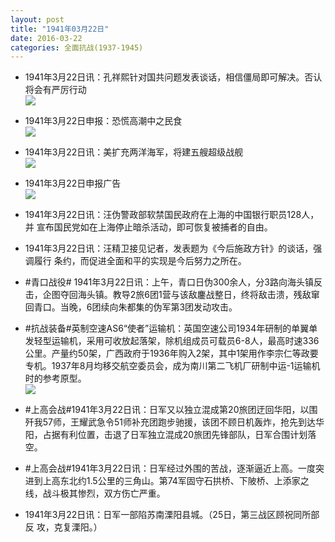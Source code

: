 ```yaml
---
layout: post
title: "1941年03月22日"
date: 2016-03-22
categories: 全面抗战(1937-1945)
---
```


<meta name="referrer" content="no-referrer" />

- 1941年3月22日讯：孔祥熙针对国共问题发表谈话，相信僵局即可解决。否认将会有严厉行动 <br/><img src="https://ww3.sinaimg.cn/large/aca367d8jw1f261bvm47cj208k0yhah4.jpg" />

- 1941年3月22日申报：恐慌高潮中之民食 <br/><img src="https://ww2.sinaimg.cn/large/aca367d8jw1f25zlrxy95j20vu0v17t0.jpg" />

- 1941年3月22日讯：美扩充两洋海军，将建五艘超级战舰 <br/><img src="https://ww2.sinaimg.cn/large/aca367d8jw1f25xv6eroyj207r147q9x.jpg" />

- 1941年3月22日申报广告 <br/><img src="https://ww2.sinaimg.cn/large/aca367d8jw1f25w4vwq8dj206c0h4wfd.jpg" />

- 1941年3月22日讯：汪伪警政部软禁国民政府在上海的中国银行职员128人，并 宣布国民党如在上海停止暗杀活动，即可恢复被捕者的自由。 

- 1941年3月22日讯：汪精卫接见记者，发表题为《今后施政方针》的谈话，强调履行 条约，而促进全面和平的实现是今后努力之所在。 

- #青口战役# 1941年3月22日讯：上午，青口日伪300余人，分3路向海头镇反击，企图夺回海头镇。教导2旅6团1营与该敌鏖战整日，终将敌击溃，残敌窜回青口。当晚，6团续向朱都集的伪军第3团发动攻击。 

- #抗战装备#英制空速AS6“使者”运输机：英国空速公司1934年研制的单翼单发轻型运输机，采用可收放起落架，除机组成员可载员6-8人，最高时速336公里。产量约50架，广西政府于1936年购入2架，其中1架用作李宗仁等政要专机。1937年8月均移交航空委员会，成为南川第二飞机厂研制中运-1运输机时的参考原型。 <br/><img src="https://ww4.sinaimg.cn/large/aca367d8jw1f25etejlgej20au0av75b.jpg" />

- #上高会战#1941年3月22日讯：日军又以独立混成第20旅团迂回华阳，以围歼我57师，王耀武急令51师补充团跑步驰援，该团不顾日机轰炸，抢先到达华阳，占据有利位置，击退了日军独立混成20旅团先锋部队，日军合围计划落空。 

- #上高会战#1941年3月22日讯：日军经过外围的苦战，逐渐逼近上高。一度突进到上高东北约1.5公里的三角山。第74军固守石拱桥、下陂桥、上添家之线，战斗极其惨烈，双方伤亡严重。 

- 1941年3月22日讯：日军一部陷苏南溧阳县城。（25日，第三战区顾祝同所部反 攻，克复溧阳。） 

